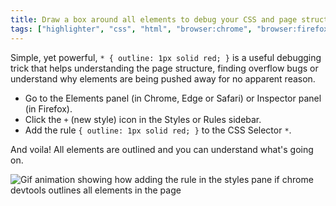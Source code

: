 ```yaml
---
title: Draw a box around all elements to debug your CSS and page structure
tags: ["highlighter", "css", "html", "browser:chrome", "browser:firefox", "browser:edge", "browser:safari"]
---
```

Simple, yet powerful, `* { outline: 1px solid red; }` is a useful debugging trick that helps understanding the page structure, finding overflow bugs or understand why elements are being pushed away for no apparent reason.

* Go to the Elements panel (in Chrome, Edge or Safari) or Inspector panel (in Firefox).
* Click the `+` (new style) icon in the Styles or Rules sidebar.
* Add the rule  `{ outline: 1px solid red; }` to the CSS Selector `*`.

And voila! All elements are outlined and you can understand what's going on.

![Gif animation showing how adding the rule in the styles pane if chrome devtools outlines all elements in the page](/assets/img/outline-everything.gif)
